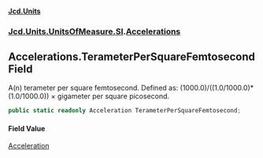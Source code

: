 #### [Jcd.Units](index.md 'index')
### [Jcd.Units.UnitsOfMeasure.SI](Jcd.Units.UnitsOfMeasure.SI.md 'Jcd.Units.UnitsOfMeasure.SI').[Accelerations](Accelerations.md 'Jcd.Units.UnitsOfMeasure.SI.Accelerations')

## Accelerations.TerameterPerSquareFemtosecond Field

A(n) terameter per square femtosecond. Defined as: (1000.0)/((1.0/1000.0)*(1.0/1000.0)) × gigameter per square picosecond.

```csharp
public static readonly Acceleration TerameterPerSquareFemtosecond;
```

#### Field Value
[Acceleration](Acceleration.md 'Jcd.Units.UnitTypes.Acceleration')